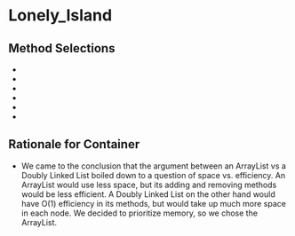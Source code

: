 # Lonely_Island

## Method Selections
  *
  *
  *
  *
  *
  *
## Rationale for Container
 - We came to the conclusion that the argument between an ArrayList vs a Doubly Linked List boiled down 
  to a question of space vs. efficiency. An ArrayList would use less space, but its adding and removing
  methods would be less efficient. A Doubly Linked List on the other hand would have O(1) efficiency in 
  its methods, but would take up much more space in each node. We decided to prioritize memory, so we chose the ArrayList.
